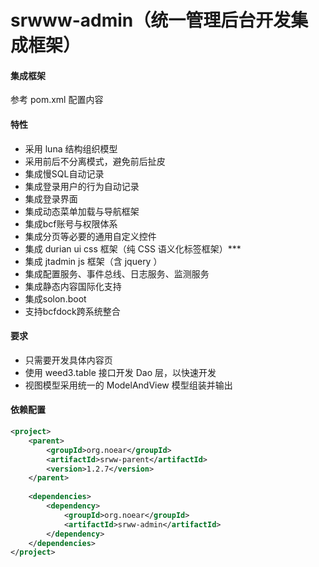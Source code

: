 
# srwww-admin（统一管理后台开发集成框架）

#### 集成框架

参考 pom.xml 配置内容

#### 特性

* 采用 luna 结构组织模型
* 采用前后不分离模式，避免前后扯皮
* 集成慢SQL自动记录
* 集成登录用户的行为自动记录  
* 集成登录界面
* 集成动态菜单加载与导航框架
* 集成bcf账号与权限体系
* 集成分页等必要的通用自定义控件  
* 集成 durian ui css 框架（纯 CSS 语义化标签框架）***
* 集成 jtadmin js 框架（含 jquery ）  
* 集成配置服务、事件总线、日志服务、监测服务
* 集成静态内容国际化支持
* 集成solon.boot  
* 支持bcfdock跨系统整合

#### 要求

* 只需要开发具体内容页
* 使用 weed3.table 接口开发 Dao 层，以快速开发
* 视图模型采用统一的 ModelAndView 模型组装并输出

#### 依赖配置

```xml
<project>
    <parent>
        <groupId>org.noear</groupId>
        <artifactId>srww-parent</artifactId>
        <version>1.2.7</version>
    </parent>
    
    <dependencies>
        <dependency>
            <groupId>org.noear</groupId>
            <artifactId>srww-admin</artifactId>
        </dependency>
    </dependencies>
</project>
```